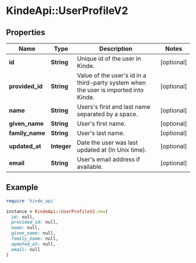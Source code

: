 # KindeApi::UserProfileV2

## Properties

| Name | Type | Description | Notes |
| ---- | ---- | ----------- | ----- |
| **id** | **String** | Unique id of the user in Kinde. | [optional] |
| **provided_id** | **String** | Value of the user&#39;s id in a third-party system when the user is imported into Kinde. | [optional] |
| **name** | **String** | Users&#39;s first and last name separated by a space. | [optional] |
| **given_name** | **String** | User&#39;s first name. | [optional] |
| **family_name** | **String** | User&#39;s last name. | [optional] |
| **updated_at** | **Integer** | Date the user was last updated at (In Unix time). | [optional] |
| **email** | **String** | User&#39;s email address if available. | [optional] |

## Example

```ruby
require 'kinde_api'

instance = KindeApi::UserProfileV2.new(
  id: null,
  provided_id: null,
  name: null,
  given_name: null,
  family_name: null,
  updated_at: null,
  email: null
)
```


